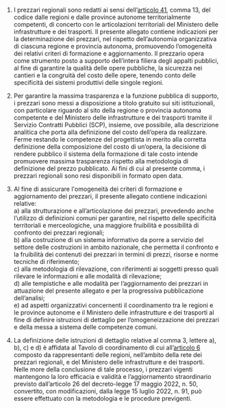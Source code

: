 1. I prezzari regionali sono redatti ai sensi dell’[articolo 41](/index.html?article=articolo-41&version=2), comma 13, del codice dalle regioni e dalle province autonome territorialmente competenti, di concerto con le articolazioni territoriali del Ministero delle infrastrutture e dei trasporti. Il presente allegato contiene indicazioni per la determinazione dei prezzari, nel rispetto dell’autonomia organizzativa di ciascuna regione e provincia autonoma, promuovendo l’omogeneità dei relativi criteri di formazione e aggiornamento. Il prezzario opera come strumento posto a supporto dell’intera filiera degli appalti pubblici, al fine di garantire la qualità delle opere pubbliche, la sicurezza nei cantieri e la congruità del costo delle opere, tenendo conto delle specificità dei sistemi produttivi delle singole regioni.

2. Per garantire la massima trasparenza e la funzione pubblica di supporto, i prezzari sono messi a disposizione a titolo gratuito sui siti istituzionali, con particolare riguardo al sito della regione o provincia autonoma competente e del Ministero delle infrastrutture e dei trasporti tramite il Servizio Contratti Pubblici (SCP), insieme, ove possibile, alla descrizione analitica che porta alla definizione del costo dell’opera da realizzare. Ferme restando le competenze del progettista in merito alla corretta definizione della composizione del costo di un’opera, la decisione di rendere pubblico il sistema della formazione di tale costo intende promuovere massima trasparenza rispetto alla metodologia di definizione del prezzo pubblicato. Ai fini di cui al presente comma, i prezzari regionali sono resi disponibili in formato open data.

3. Al fine di assicurare l'omogeneità dei criteri di formazione e aggiornamento dei prezzari, il presente allegato contiene indicazioni relative:<br>a) alla strutturazione e all’articolazione dei prezzari, prevedendo anche l’utilizzo di definizioni comuni per garantire, nel rispetto delle specificità territoriali e merceologiche, una maggiore fruibilità e possibilità di confronto dei prezzari regionali;<br>b) alla costruzione di un sistema informativo da porre a servizio del settore delle costruzioni in ambito nazionale, che permetta il confronto e la fruibilità dei contenuti dei prezzari in termini di prezzi, risorse e norme tecniche di riferimento;<br>c) alla metodologia di rilevazione, con riferimenti ai soggetti presso quali rilevare le informazioni e alle modalità di rilevazione;<br>d) alle tempistiche e alle modalità per l’aggiornamento dei prezzari in attuazione del presente allegato e per la progressiva pubblicazione dell’analisi;<br>e) ad aspetti organizzativi concernenti il coordinamento tra le regioni e le province autonome e il Ministero delle infrastrutture e dei trasporti al fine di definire istruzioni di dettaglio per l’omogeneizzazione dei prezzari e della messa a sistema delle competenze comuni.

4. La definizione delle istruzioni di dettaglio relative al comma 3, lettere a), b), c) e d) è affidata al Tavolo di coordinamento di cui all’[articolo 6](/index.html?article=allegato-1.14-articolo-6&version=2) composto da rappresentanti delle regioni, nell’ambito della rete dei prezzari regionali, e del Ministero delle infrastrutture e dei trasporti. Nelle more della conclusione di tale processo, i prezzari vigenti mantengono la loro efficacia e validità e l’aggiornamento straordinario previsto dall’articolo 26 del decreto-legge 17 maggio 2022, n. 50, convertito, con modificazioni, dalla legge 15 luglio 2022, n. 91, può essere effettuato con la metodologia e le procedure previgenti.
